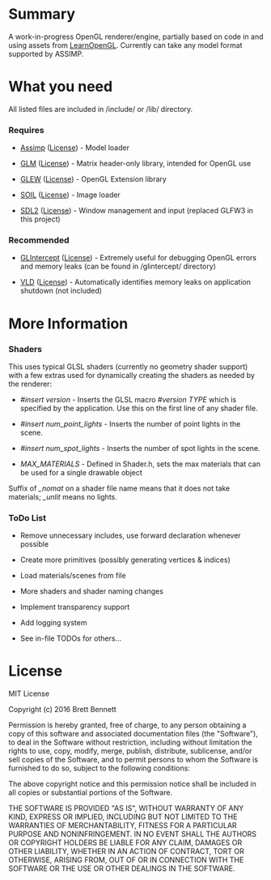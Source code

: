 # Summary #

A work-in-progress OpenGL renderer/engine, partially based on code in and using assets from [LearnOpenGL](http://learnopengl.com/). Currently can take any model format supported by ASSIMP.


# What you need #

All listed files are included in /include/ or /lib/ directory.
### Requires ###

* [Assimp](http://www.assimp.org/) ([License](http://www.assimp.org/main_license.html)) - Model loader

* [GLM](http://glm.g-truc.net/) ([License](http://glm.g-truc.net/copying.txt)) - Matrix header-only library, intended for OpenGL use

* [GLEW](http://glew.sourceforge.net/) ([License](https://github.com/nigels-com/glew#copyright-and-licensing)) - OpenGL Extension library

* [SOIL](http://www.lonesock.net/soil.html) ([License](http://www.lonesock.net/soil.html)) - Image loader

* [SDL2](https://www.libsdl.org/) ([License](https://www.libsdl.org/license.php)) - Window management and input (replaced GLFW3 in this project)

### Recommended ###

* [GLIntercept](https://github.com/dtrebilco/glintercept) ([License](https://github.com/dtrebilco/glintercept/blob/master/Docs/license.txt)) - Extremely useful for debugging OpenGL errors and memory leaks (can be found in /glintercept/ directory)

* [VLD](https://vld.codeplex.com/) ([License](https://vld.codeplex.com/SourceControl/latest#COPYING.txt)) - Automatically identifies memory leaks on application shutdown (not included)


# More Information #
### Shaders ###

This uses typical GLSL shaders (currently no geometry shader support) with a few extras used for dynamically creating the shaders as needed by the renderer:

* *#insert version* - Inserts the GLSL macro *#version TYPE* which is specified by the application. Use this on the first line of any shader file.

* *#insert num_point_lights* - Inserts the number of point lights in the scene.

* *#insert num_spot_lights* - Inserts the number of spot lights in the scene.

* *MAX_MATERIALS* - Defined in Shader.h, sets the max materials that can be used for a single drawable object

Suffix of *_nomat* on a shader file name means that it does not take materials; *_unlit* means no lights.


### ToDo List ###

* Remove unnecessary includes, use forward declaration whenever possible

* Create more primitives (possibly generating vertices & indices)

* Load materials/scenes from file

* More shaders and shader naming changes

* Implement transparency support

* Add logging system

* See in-file TODOs for others...

# License #

MIT License

Copyright (c) 2016 Brett Bennett

Permission is hereby granted, free of charge, to any person obtaining a copy
of this software and associated documentation files (the "Software"), to deal
in the Software without restriction, including without limitation the rights
to use, copy, modify, merge, publish, distribute, sublicense, and/or sell
copies of the Software, and to permit persons to whom the Software is
furnished to do so, subject to the following conditions:

The above copyright notice and this permission notice shall be included in all
copies or substantial portions of the Software.

THE SOFTWARE IS PROVIDED "AS IS", WITHOUT WARRANTY OF ANY KIND, EXPRESS OR
IMPLIED, INCLUDING BUT NOT LIMITED TO THE WARRANTIES OF MERCHANTABILITY,
FITNESS FOR A PARTICULAR PURPOSE AND NONINFRINGEMENT. IN NO EVENT SHALL THE
AUTHORS OR COPYRIGHT HOLDERS BE LIABLE FOR ANY CLAIM, DAMAGES OR OTHER
LIABILITY, WHETHER IN AN ACTION OF CONTRACT, TORT OR OTHERWISE, ARISING FROM,
OUT OF OR IN CONNECTION WITH THE SOFTWARE OR THE USE OR OTHER DEALINGS IN THE
SOFTWARE.